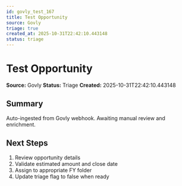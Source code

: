 ```yaml
---
id: govly_test_167
title: Test Opportunity
source: Govly
triage: true
created_at: 2025-10-31T22:42:10.443148
status: triage
---
```


# Test Opportunity

**Source:** Govly
**Status:** Triage
**Created:** 2025-10-31T22:42:10.443148

## Summary

Auto-ingested from Govly webhook. Awaiting manual review and enrichment.

## Next Steps

1. Review opportunity details
2. Validate estimated amount and close date
3. Assign to appropriate FY folder
4. Update triage flag to false when ready
